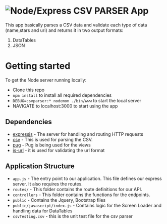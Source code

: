 # ![Node/Express CSV PARSER App]()

This app basically parses a CSV data and validate each type of data (name,stars and uri) 
and returns it in two output formats:
1) DataTables
2) JSON 

# Getting started

To get the Node server running locally:

- Clone this repo
- `npm install` to install all required dependencies
- `DEBUG=csvparser:* nodemon ./bin/www` to start the local server
- NAVIGATE to localhost:3000 to start using the app

## Dependencies

- [expressjs](https://github.com/expressjs/express) - The server for handling and routing HTTP requests
- [csv](https://github.com/adaltas/node-csv)   - This is used for parsing the CSV.
- [pug](https://github.com/pugjs/pug)   - Pug is being used for the views
- [is-url](https://github.com/segmentio/is-url)    - it is used for validating the url format 

## Application Structure

- `app.js` - The entry point to our application. This file defines our express server. It also requires the routes.
- `routes/` - This folder contains the route definitions for our API.
- `controllers` - This folder contains the functions for the endpoints.
- `public` - Contains the Jquery, Bootstrap files 
- `public/javascript/index.js` - Contains logic for the Screen Loader and handling data for DataTables
- `csvTesting.csv` - this is the unit test file for the csv parser 